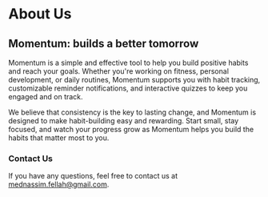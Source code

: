 # About Us

## Momentum: builds a better tomorrow

Momentum is a simple and effective tool to help you build positive habits and reach your goals. Whether you're working on fitness, personal development, or daily routines, Momentum supports you with habit tracking, customizable reminder notifications, and interactive quizzes to keep you engaged and on track.

We believe that consistency is the key to lasting change, and Momentum is designed to make habit-building easy and rewarding. Start small, stay focused, and watch your progress grow as Momentum helps you build the habits that matter most to you.

### Contact Us
If you have any questions, feel free to contact us at mednassim.fellah@gmail.com.

